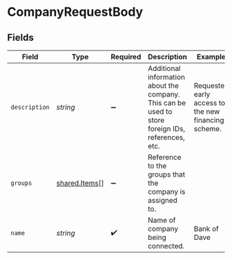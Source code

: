 # CompanyRequestBody


## Fields

| Field                                                                                             | Type                                                                                              | Required                                                                                          | Description                                                                                       | Example                                                                                           |
| ------------------------------------------------------------------------------------------------- | ------------------------------------------------------------------------------------------------- | ------------------------------------------------------------------------------------------------- | ------------------------------------------------------------------------------------------------- | ------------------------------------------------------------------------------------------------- |
| `description`                                                                                     | *string*                                                                                          | :heavy_minus_sign:                                                                                | Additional information about the company. This can be used to store foreign IDs, references, etc. | Requested early access to the new financing scheme.                                               |
| `groups`                                                                                          | [shared.Items](../../../sdk/models/shared/items.md)[]                                             | :heavy_minus_sign:                                                                                | Reference to the groups that the company is assigned to.                                          |                                                                                                   |
| `name`                                                                                            | *string*                                                                                          | :heavy_check_mark:                                                                                | Name of company being connected.                                                                  | Bank of Dave                                                                                      |
